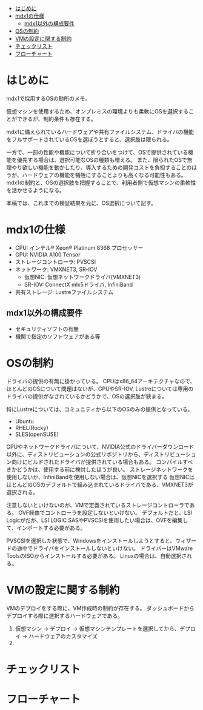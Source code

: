 - [はじめに](#はじめに)
- [mdx1の仕様](#mdx1の仕様)
  - [mdx1以外の構成要件](#mdx1以外の構成要件)
- [OSの制約](#osの制約)
- [VMの設定に関する制約](#vmの設定に関する制約)
- [チェックリスト](#チェックリスト)
- [フローチャート](#フローチャート)

# はじめに
mdx1で採用するOSの勘所のメモ。

仮想マシンを使用するため、オンプレミスの環境よりも柔軟にOSを選択することができるが、制約条件も存在する。

mdx1に備えられているハードウェアや共有ファイルシステム、ドライバの機能をフルサポートされているOSを選ぼうとすると、選択肢は限られる。

一方で、一部の性能や機能について折り合いをつけて、OSで提供されている機能を優先する場合は、選択可能なOSの種類も増える。
また、限られたOSで無理やり欲しい機能を動かしたり、導入するための開発コストを負担することのほうが、ハードウェアの機能を犠牲にすることよりも高くなる可能性もある。
mdx1の制約と、OSの選択肢を把握することで、利用者側で仮想マシンの柔軟性を活かせるようになる。

本稿では、これまでの検証結果を元に、OS選択について記す。

# mdx1の仕様
- CPU: インテル® Xeon® Platinum 8368 プロセッサー
- GPU: NVIDIA A100 Tensor
- ストレージコントローラ: PVSCSI
- ネットワーク: VMXNET3, SR-IOV
  - 仮想NIC: 仮想ネットワークドライバ(VMXNET3)
  - SR-IOV: ConnectX mlx5ドライバ, InfiniBand
- 共有ストレージ: Lustreファイルシステム

## mdx1以外の構成要件
- セキュリティソフトの有無
- 機関で指定のソフトウェアがある等

# OSの制約
ドライバの提供の有無に掛かっている。
CPUはx86_64アーキテクチャなので、ほとんどのOSについて問題はないが、GPUやSR-IOV, Lustreについては専用のドライバの提供がなされているかどうかで、OSの選択肢が狭まる。

特にLustreについては、コミュニティから以下のOSのみの提供となっている。

- Ubuntu
- RHEL(Rocky)
- SLES(openSUSE)

GPUやネットワークドライバについて、NVIDIA公式のドライバーダウンロード以外に、ディストリビューションの公式リポジトリから、ディストリビューション向けにビルドされたドライバが提供されている場合もある。
コンパイルすべきかどうかは、使用する前に検討したほうが良い。
ストレージネットワークを使用しないか、InfiniBandを使用しない場合は、仮想NICを選択する
仮想NICはほとんどのOSのデフォルトで組み込まれているドライバである、VMXNET3が選択される。

注意しないといけないのが、VMで定義されているストレージコントローラである。
OVF経由でコントローラを設定しないといけない。
デフォルトだと、LSI Logicがだが、LSI LOGIC SASやPVSCSIを使用したい場合は、OVFを編集して、インポートする必要がある。

PVSCSIを選択した状態で、Windowsをインストールしようとすると、ウィザードの途中でドライバをインストールしないといけない。
ドライバーはVMware ToolsのISOからインストールする必要がある。
Linuxの場合は、自動選択される。

# VMの設定に関する制約
VMのデプロイをする際に、VM作成時の制約が存在する。
ダッシュボードからデプロイする際に選択するハードウェアである。


1. 仮想マシン -> デプロイ -> 仮想マシンテンプレートを選択してから、デプロイ -> ハードウェアのカスタマイズ
2. 

# チェックリスト

# フローチャート





